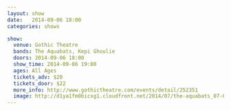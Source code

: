 ```yaml
---
layout: show
date:   2014-09-06 18:00
categories: shows

show:
  venue: Gothic Theatre
  bands: The Aquabats, Kepi Ghoulie
  doors: 2014-09-06 18:00
  show_time: 2014-09-06 19:00
  ages: All Ages
  tickets_adv: $20
  tickets_door: $22
  more_info: http://www.gothictheatre.com/events/detail/252351
  image: http://d1ya1fm0bicxg1.cloudfront.net/2014/07/the-aquabats_07-07-14_24_53bb082432986.jpg
---
```

